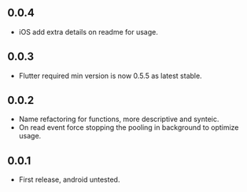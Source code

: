 ## 0.0.4

* iOS add extra details on readme for usage.

## 0.0.3

* Flutter required min version is now 0.5.5 as latest stable.

## 0.0.2

* Name refactoring for functions, more descriptive and synteic.
* On read event force stopping the pooling in background to optimize usage.

## 0.0.1

* First release, android untested.
